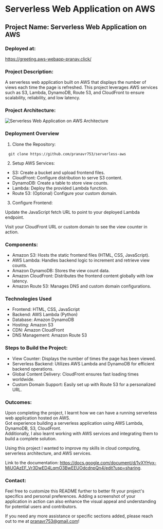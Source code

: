 # Serverless Web Application on AWS

## Project Name: Serverless Web Application on AWS

### Deployed at: 
https://greeting.aws-webapp-pranav.click/

### Project Description:

A serverless web application built on AWS that displays the number of views each time the page is refreshed. This project leverages AWS services such as S3, Lambda, DynamoDB, Route 53, and CloudFront to ensure scalability, reliability, and low latency.

### Project Architecture:

![Serverless Web Application on AWS Architecture](https://user-images.githubusercontent.com/66474973/228492073-5cd3d975-3439-4ce4-b109-fb33997df3c3.png)

### Deployment Overview

1. Clone the Repository:

&ensp; ```git clone https://github.com/pranavr753/serverless-aws```

2. Setup AWS Services:

* S3: Create a bucket and upload frontend files.
* CloudFront: Configure distribution to serve S3 content.
* DynamoDB: Create a table to store view counts.
* Lambda: Deploy the provided Lambda function.
* Route 53: (Optional) Configure your custom domain.

3. Configure Frontend:

Update the JavaScript fetch URL to point to your deployed Lambda endpoint.

Visit your CloudFront URL or custom domain to see the view counter in action.

### Components:

* Amazon S3: Hosts the static frontend files (HTML, CSS, JavaScript).
* AWS Lambda: Handles backend logic to increment and retrieve view counts.
* Amazon DynamoDB: Stores the view count data.
* Amazon CloudFront: Distributes the frontend content globally with low latency.
* Amazon Route 53: Manages DNS and custom domain configurations.

### Technologies Used

* Frontend: HTML, CSS, JavaScript
* Backend: AWS Lambda (Python)
* Database: Amazon DynamoDB
* Hosting: Amazon S3
* CDN: Amazon CloudFront
* DNS Management: Amazon Route 53


### Steps to Build the Project:

* View Counter: Displays the number of times the page has been viewed.
* Serverless Backend: Utilizes AWS Lambda and DynamoDB for efficient backend operations.
* Global Content Delivery: CloudFront ensures fast loading times worldwide.
* Custom Domain Support: Easily set up with Route 53 for a personalized URL.

### Outcomes:

Upon completing the project, I learnt how we can have a running serverless web application hosted on AWS. \
Got experience building a serverless application using AWS Lambda, DynamoDB, S3, CloudFront. \
Additionally, I also learnt working with AWS services and integrating them to build a complete solution.

Using this project I wanted to improve my skills in cloud computing, serverless architecture, and AWS services.

Link to the documentation: https://docs.google.com/document/d/1vXYHyx-MiUOAzEF_Vr3DwED4LqmO3BwEEUOdcdnpQn4/edit?usp=sharing. 

### Contact:

Feel free to customize this README further to better fit your project's specifics and personal preferences. Adding a screenshot of your application in action can also enhance the visual appeal and understanding for potential users and contributors.

If you need any more assistance or specific sections added, please reach out to me at pranavr753@gmail.com!
